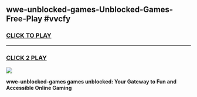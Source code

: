 
## wwe-unblocked-games-Unblocked-Games-Free-Play #vvcfy
<h3>
<a href="https://us.freeplayer.one?title=wwe-unblocked-games&ref=9M">CLICK TO PLAY</a></h3>
<hr>

<h3>
<a href="https://us.freeplayer.one?title=wwe-unblocked-games&ref=9M">CLICK 2 PLAY</a>
  
</h3>

<a href="https://us.freeplayer.one?title=wwe-unblocked-games&ref=9M"><img src="https://clearcache.store/games.png"></a>


**wwe-unblocked-games games unblocked: Your Gateway to Fun and Accessible Online Gaming**
